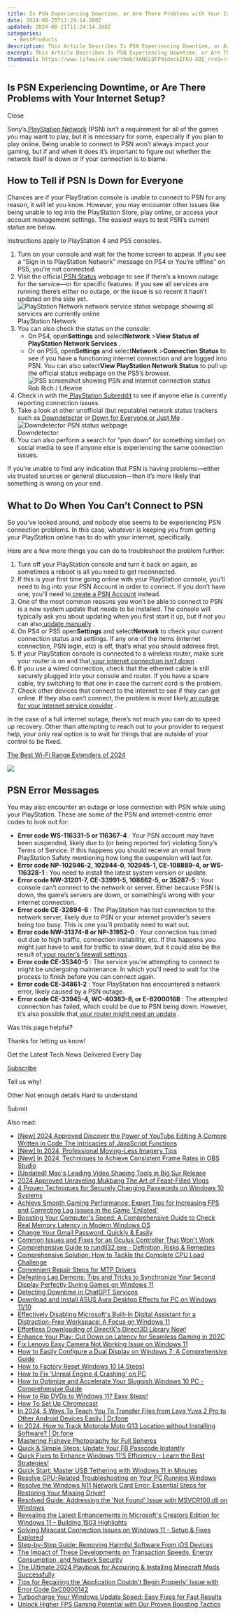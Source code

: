 ```yaml
---
title: Is PSN Experiencing Downtime, or Are There Problems with Your Internet Setup?
date: 2024-08-20T11:24:14.388Z
updated: 2024-08-21T11:24:14.388Z
categories:
  - BestProducts
description: This Article Describes Is PSN Experiencing Downtime, or Are There Problems with Your Internet Setup?
excerpt: This Article Describes Is PSN Experiencing Downtime, or Are There Problems with Your Internet Setup?
thumbnail: https://www.lifewire.com/thmb/XANELQFP9ideckIFKU-XBI_rrxQ=/400x300/filters:no_upscale():max_bytes(150000):strip_icc():format(webp)/GettyImages-1252378476-858b12c063df49e5b63f3514a07a01f7.jpg
---
```


## Is PSN Experiencing Downtime, or Are There Problems with Your Internet Setup?

Close 

 Sony’s[ PlayStation Network](https://www.lifewire.com/the-playstation-network-psn-817483) (PSN) isn’t a requirement for all of the games you may want to play, but it is necessary for some, especially if you plan to play online. Being unable to connect to PSN won’t always impact your gaming, but if and when it does it’s important to figure out whether the network itself is down or if your connection is to blame.

##  How to Tell if PSN Is Down for Everyone 

 Chances are if your PlayStation console is unable to connect to PSN for any reason, it will let you know. However, you may encounter other issues like being unable to log into the PlayStation Store, play online, or access your account management settings. The easiest ways to test PSN’s current status are below.  

Instructions apply to PlayStation 4 and PS5 consoles.

1. Turn on your console and wait for the home screen to appear. If you see a “Sign in to PlayStation Network” message on PS4 or You’re offline” on PS5, you’re not connected.
2. Visit the official[ PSN Status](https://status.playstation.com/) webpage to see if there’s a known outage for the service—or for specific features. If you see all services are running there’s either no outage, or the issue is so recent it hasn’t updated on the side yet.  
![PlayStation Network network service status webpage showing all services are currently online](https://www.lifewire.com/thmb/u72fDBP6IBt4Gu4vNv9orDvrs2Q=/1500x0/filters:no_upscale():max_bytes(150000):strip_icc():format(webp)/psnstatus-f5388fef56ad4651b966a4e38f8e6c52.png)  
PlayStation Network
3. You can also check the status on the console:  
   * On PS4, open**Settings** and select**Network** \>**View Status of PlayStation Network Services** .  
   * Or on PS5, open**Settings** and select**Network** \>**Connection Status** to see if you have a functioning internet connection and are logged into PSN. You can also select**View PlayStation Network Status** to pull up the official status webpage on the PS5’s browser.  
![PS5 screenshot showing PSN and internet connection status](https://www.lifewire.com/thmb/3NHceEG6vYDPpFDiPby8ZjsUnw8=/1500x0/filters:no_upscale():max_bytes(150000):strip_icc():format(webp)/ps5screen-584f25230e8446638edd1a94406d8244.jpg)  
Rob Rich / Lifewire
4. Check in with the[ PlayStation Subreddit](https://www.reddit.com/r/playstation/) to see if anyone else is currently reporting connection issues.
5. Take a look at other unofficial (but reputable) network status trackers such as[ Downdetector](https://downdetector.com/status/playstation-network/) or[ Down for Everyone or Just Me](https://downforeveryoneorjustme.com/psn) .  
![Downdetector PSN status webpage](https://www.lifewire.com/thmb/D0l9OaB62I3Zx6tWbYIIsqRSJrQ=/1500x0/filters:no_upscale():max_bytes(150000):strip_icc():format(webp)/downdetector-e3b7dfa2c4574638852d8dcfcc9aa9a0.png)  
Downdetector
6. You can also perform a search for “psn down” (or something similar) on social media to see if anyone else is experiencing the same connection issues.

 If you’re unable to find any indication that PSN is having problems—either via trusted sources or general discussion—then it’s more likely that something is wrong on your end.

##  What to Do When You Can’t Connect to PSN 

 So you’ve looked around, and nobody else seems to be experiencing PSN connection problems. In this case, whatever is keeping you from getting your PlayStation online has to do with your internet, specifically.  

 Here are a few more things you can do to troubleshoot the problem further:  

1. Turn off your PlayStation console and turn it back on again, as sometimes a reboot is all you need to get reconnected.
2. If this is your first time going online with your PlayStation console, you’ll need to log into your PSN Account in order to connect. If you don’t have one, you’ll need to[ create a PSN Account](https://www.lifewire.com/create-a-playstation-network-account-4103872) instead.
3. One of the most common reasons you won’t be able to connect to PSN is a new system update that needs to be installed. The console will typically ask you about updating when you first start it up, but if not you can also[ update manually](https://www.lifewire.com/update-ps4-5118458) .
4. On PS4 or PS5 open**Settings** and select**Network** to check your current connection status and settings. If any one of the items (internet connection, PSN login, etc) is off, that’s what you should address first.
5. If your PlayStation console is connected to a wireless router, make sure your router is on and that[ your internet connection isn’t down](https://www.lifewire.com/what-to-do-when-theres-no-wi-fi-internet-connection-2378240) .
6. If you use a wired connection, check that the ethernet cable is still securely plugged into your console and router. If you have a spare cable, try switching to that one in case the current cord is the problem.
7. Check other devices that connect to the internet to see if they can get online. If they also can’t connect, the problem is most likely[ an outage for your internet service provider](https://www.lifewire.com/is-spectrum-down-or-is-it-you-4802267) .

 In the case of a full internet outage, there’s not much you can do to speed up recovery. Other than attempting to reach out to your provider to request help, your only real option is to wait for things that are outside of your control to be fixed.

[  The Best Wi-Fi Range Extenders of 2024 ](https://www.lifewire.com/best-wifi-extenders-4043312) 

<!-- affiliate ads begin -->
<a href="https://shop.mondly.com/affiliate.php?ACCOUNT=ATISTUDI&AFFILIATE=108875&PATH=https%3A%2F%2Fwww.mondly.com%3FAFFILIATE%3D108875%26RESOURCE%3D%2BGeneral%2B970x90%2B"><img src="https://secure.avangate.com/images/merchant/69c418c33ec2e1a4267fa9bb77fa1428/general-970x90.gif" border="0"></a>
<!-- affiliate ads end -->
## PSN Error Messages 

 You may also encounter an outage or lose connection with PSN while using your PlayStation. These are some of the PSN and internet-centric error codes to look out for:  

* **Error code WS-116331-5 or 116367-4** : Your PSN account may have been suspended, likely due to (or being reported for) violating Sony’s Terms of Service. If this happens you should receive an email from PlayStation Safety mentioning how long the suspension will last for.
* **Error code NP-102946-2, 102944-0, 102945-1, CE-108889-4, or WS-116328-1** : You need to install the latest system version or update.
* **Error code NW-31201-7, CE-33991-5, 108862-5, or 35287-5** : Your console can’t connect to the network or server. Either because PSN is down, the game’s servers are down, or something’s wrong with your internet connection.
* **Error code CE-32894-6** : The PlayStation has lost connection to the network server, likely due to PSN or your internet provider’s severs being too busy. This is one you’ll probably need to wait out.
* **Error code NW-31374-8 or NP-31952-0** : Your connection has timed out due to high traffic, connection instability, etc. If this happens you might just have to wait for traffic to slow down, but it could also be the result of[ your router’s firewall settings](https://www.lifewire.com/how-to-enable-your-wireless-routers-built-in-firewall-2487668) .
* **Error code CE-35340-5** : The service you’re attempting to connect to might be undergoing maintenance. In which you’ll need to wait for the process to finish before you can connect again.
* **Error code CE-34861-2** : Your PlayStation has encountered a network error, likely caused by a PSN outage.
* **Error code CE-33945-4, WC-40383-8, or E-82000168** : The attempted connection has failed, which could be due to PSN being down. However, it’s also possible that[ your router might need an update](https://www.lifewire.com/how-to-upgrade-your-wireless-routers-firmware-2487671) .

Was this page helpful?

Thanks for letting us know!

 Get the Latest Tech News Delivered Every Day

[ Subscribe ](https://www.lifewire.com/#) 

Tell us why!

 Other  Not enough details  Hard to understand 

 Submit 

<ins class="adsbygoogle"
     style="display:block"
     data-ad-format="autorelaxed"
     data-ad-client="ca-pub-7571918770474297"
     data-ad-slot="1223367746"></ins>



<ins class="adsbygoogle"
     style="display:block"
     data-ad-client="ca-pub-7571918770474297"
     data-ad-slot="8358498916"
     data-ad-format="auto"
     data-full-width-responsive="true"></ins>

<span class="atpl-alsoreadstyle">Also read:</span>
<div><ul>
<li><a href="https://facebook-record-videos.techidaily.com/new-2024-approved-discover-the-power-of-youtube-editing-a-compre-written-in-code-the-intricacies-of-javascript-functions/"><u>[New] 2024 Approved  Discover the Power of YouTube Editing  A Compre Written in Code  The Intricacies of JavaScript Functions</u></a></li>
<li><a href="https://article-helps.techidaily.com/new-in-2024-professional-moving-less-imagery-tips/"><u>[New] In 2024, Professional Moving-Less Imagery Tips</u></a></li>
<li><a href="https://screen-capture.techidaily.com/new-in-2024-techniques-to-achieve-consistent-frame-rates-in-obs-studio/"><u>[New] In 2024, Techniques to Achieve Consistent Frame Rates in OBS Studio</u></a></li>
<li><a href="https://extra-skills.techidaily.com/updated-macs-leading-video-shaping-tools-in-big-sur-release/"><u>[Updated] Mac's Leading Video Shaping Tools in Big Sur Release</u></a></li>
<li><a href="https://youtube-stream.techidaily.com/2024-approved-unraveling-mukbang-the-art-of-feast-filled-vlogs/"><u>2024 Approved  Unraveling Mukbang  The Art of Feast-Filled Vlogs</u></a></li>
<li><a href="https://tech-recovery.techidaily.com/4-proven-techniques-for-securely-changing-passwords-on-windows-10-systems/"><u>4 Proven Techniques for Securely Changing Passwords on Windows 10 Systems</u></a></li>
<li><a href="https://tech-recovery.techidaily.com/achieve-smooth-gaming-performance-expert-tips-for-increasing-fps-and-correcting-lag-issues-in-the-game-enlisted/"><u>Achieve Smooth Gaming Performance: Expert Tips for Increasing FPS and Correcting Lag Issues in the Game 'Enlisted'</u></a></li>
<li><a href="https://tech-recovery.techidaily.com/boosting-your-computers-speed-a-comprehensive-guide-to-check-real-memory-latency-in-modern-windows-os/"><u>Boosting Your Computer's Speed: A Comprehensive Guide to Check Real Memory Latency in Modern Windows OS</u></a></li>
<li><a href="https://tech-recovery.techidaily.com/change-your-gmail-password-quickly-and-easily/"><u>Change Your Gmail Password. Quickly & Easily</u></a></li>
<li><a href="https://tech-recovery.techidaily.com/common-issues-and-fixes-for-an-oculus-controller-that-wont-work/"><u>Common Issues and Fixes for an Oculus Controller That Won't Work</u></a></li>
<li><a href="https://tech-recovery.techidaily.com/comprehensive-guide-to-rundll32exe-definition-risks-and-remedies/"><u>Comprehensive Guide to rundll32.exe - Definition, Risks & Remedies</u></a></li>
<li><a href="https://tech-recovery.techidaily.com/comprehensive-solution-how-to-tackle-the-complete-cpu-load-challenge/"><u>Comprehensive Solution: How to Tackle the Complete CPU Load Challenge</u></a></li>
<li><a href="https://driver-error.techidaily.com/convenient-repair-steps-for-mtp-drivers/"><u>Convenient Repair Steps for MTP Drivers</u></a></li>
<li><a href="https://tech-recovery.techidaily.com/defeating-lag-demons-tips-and-tricks-to-synchronize-your-second-display-perfectly-during-games-on-windows-11/"><u>Defeating Lag Demons: Tips and Tricks to Synchronize Your Second Display Perfectly During Games on Windows 11</u></a></li>
<li><a href="https://tech-revival.techidaily.com/detecting-downtime-in-chatgpt-services/"><u>Detecting Downtime in ChatGPT Services</u></a></li>
<li><a href="https://tech-recovery.techidaily.com/download-and-install-asus-aura-desktop-effects-for-pc-on-windows-1110/"><u>Download and Install ASUS Aura Desktop Effects for PC on Windows 11/10</u></a></li>
<li><a href="https://tech-recovery.techidaily.com/effectively-disabling-microsofts-built-in-digital-assistant-for-a-distraction-free-workspace-a-focus-on-windows-11/"><u>Effectively Disabling Microsoft's Built-In Digital Assistant for a Distraction-Free Workspace: A Focus on Windows 11</u></a></li>
<li><a href="https://tech-recovery.techidaily.com/effortless-downloading-of-directxs-direct3d-library-now/"><u>Effortless Downloading of DirectX's Direct3D Library Now!</u></a></li>
<li><a href="https://tech-recovery.techidaily.com/enhance-your-play-cut-down-on-latency-for-seamless-gaming-in-202c/"><u>Enhance Your Play: Cut Down on Latency for Seamless Gaming in 202C</u></a></li>
<li><a href="https://tech-recovery.techidaily.com/fix-lenovo-easy-camera-not-working-issue-on-windows-11/"><u>Fix Lenovo Easy Camera Not Working Issue on Windows 11</u></a></li>
<li><a href="https://tech-recovery.techidaily.com/how-to-easily-configure-a-dual-display-on-windows-7-a-comprehensive-guide/"><u>How to Easily Configure a Dual Display on Windows 7: A Comprehensive Guide</u></a></li>
<li><a href="https://tech-recovery.techidaily.com/how-to-factory-reset-windows-10-4-steps/"><u>How to Factory Reset Windows 10 [4 Steps]</u></a></li>
<li><a href="https://tech-recovery.techidaily.com/1723808189788-how-to-fix-unreal-engine-4-crashing-on-pc/"><u>How to Fix ‘Unreal Engine 4 Crashing’ on PC</u></a></li>
<li><a href="https://tech-recovery.techidaily.com/how-to-optimize-and-accelerate-your-sluggish-windows-10-pc-comprehensive-guide/"><u>How to Optimize and Accelerate Your Sluggish Windows 10 PC - Comprehensive Guide</u></a></li>
<li><a href="https://tech-recovery.techidaily.com/1723807894259-how-to-rip-dvds-to-windows-11-easy-steps/"><u>How to Rip DVDs to Windows 11? Easy Steps!</u></a></li>
<li><a href="https://tech-recovery.techidaily.com/how-to-set-up-chromecast/"><u>How To Set Up Chromecast</u></a></li>
<li><a href="https://android-transfer.techidaily.com/in-2024-5-ways-to-teach-you-to-transfer-files-from-lava-yuva-2-pro-to-other-android-devices-easily-drfone-by-drfone-transfer-from-android-transfer-from-android/"><u>In 2024, 5 Ways To Teach You To Transfer Files from Lava Yuva 2 Pro to Other Android Devices Easily | Dr.fone</u></a></li>
<li><a href="https://android-location-track.techidaily.com/in-2024-how-to-track-motorola-moto-g13-location-without-installing-software-drfone-by-drfone-virtual-android/"><u>In 2024, How to Track Motorola Moto G13 Location without Installing Software? | Dr.fone</u></a></li>
<li><a href="https://extra-information.techidaily.com/mastering-fisheye-photography-for-full-spheres/"><u>Mastering Fisheye Photography for Full Spheres</u></a></li>
<li><a href="https://tech-recovery.techidaily.com/quick-and-simple-steps-update-your-fb-passcode-instantly/"><u>Quick & Simple Steps: Update Your FB Passcode Instantly</u></a></li>
<li><a href="https://tech-recovery.techidaily.com/quick-fixes-to-enhance-windows-11s-efficiency-learn-the-best-strategies/"><u>Quick Fixes to Enhance Windows 11'S Efficiency - Learn the Best Strategies!</u></a></li>
<li><a href="https://tech-recovery.techidaily.com/quick-start-master-usb-tethering-with-windows-11-in-minutes/"><u>Quick Start: Master USB Tethering with Windows 11 in Minutes</u></a></li>
<li><a href="https://tech-recovery.techidaily.com/resolve-gpu-related-troubleshooting-on-your-pc-running-windows/"><u>Resolve GPU-Related Troubleshooting on Your PC Running Windows</u></a></li>
<li><a href="https://tech-recovery.techidaily.com/resolve-the-windows-n11-network-card-error-essential-steps-for-restoring-your-missing-driver/"><u>Resolve the Windows N11 Network Card Error: Essential Steps for Restoring Your Missing Driver!</u></a></li>
<li><a href="https://tech-recovery.techidaily.com/resolved-guide-addressing-the-not-found-issue-with-msvcr100dll-on-windows/"><u>Resolved Guide: Addressing the 'Not Found' Issue with MSVCR100.dll on Windows</u></a></li>
<li><a href="https://tech-recovery.techidaily.com/revealing-the-latest-enhancements-in-microsofts-creators-edition-for-windows-11-building-1503-highlights/"><u>Revealing the Latest Enhancements in Microsoft's Creators Edition for Windows 11 – Building 1503 Highlights</u></a></li>
<li><a href="https://tech-recovery.techidaily.com/solving-miracast-connection-issues-on-windows-11-setup-and-fixes-explored/"><u>Solving Miracast Connection Issues on Windows 11 - Setup & Fixes Explored</u></a></li>
<li><a href="https://tech-recovery.techidaily.com/step-by-step-guide-removing-harmful-software-from-ios-devices/"><u>Step-by-Step Guide: Removing Harmful Software From iOS Devices</u></a></li>
<li><a href="https://tech-recovery.techidaily.com/the-impact-of-these-developments-on-transaction-speeds-energy-consumption-and-network-security/"><u>The Impact of These Developments on Transaction Speeds, Energy Consumption, and Network Security</u></a></li>
<li><a href="https://tech-recovery.techidaily.com/the-ultimate-2024-playbook-for-acquiring-and-installing-minecraft-mods-successfully/"><u>The Ultimate 2024 Playbook for Acquiring & Installing Minecraft Mods Successfully</u></a></li>
<li><a href="https://tech-recovery.techidaily.com/tips-for-repairing-the-application-couldnt-begin-properly-issue-with-error-code-0xc0000142/"><u>Tips for Repairing the 'Application Couldn't Begin Properly' Issue with Error Code 0xC0000142</u></a></li>
<li><a href="https://tech-recovery.techidaily.com/1723808244897-turbocharge-your-windows-update-speed-easy-fixes-for-fast-results/"><u>Turbocharge Your Windows Update Speed: Easy Fixes for Fast Results</u></a></li>
<li><a href="https://tech-recovery.techidaily.com/unlock-higher-fps-gaming-potential-with-our-proven-boosting-tactics/"><u>Unlock Higher FPS Gaming Potential with Our Proven Boosting Tactics</u></a></li>
</ul></div>
